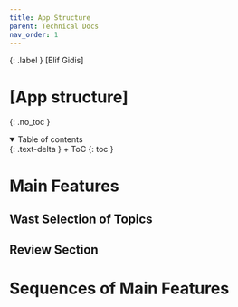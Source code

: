 ```yaml
---
title: App Structure
parent: Technical Docs
nav_order: 1
---
```


{: .label }
[Elif Gidis]

# [App structure]
{: .no_toc }

<details open markdown="block">
{: .text-delta }
<summary>Table of contents</summary>
+ ToC
{: toc }
</details>

# Main Features


## Wast Selection of Topics
## Review Section


# Sequences of Main Features



